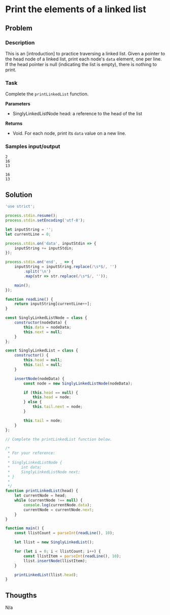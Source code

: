 # Print the elements of a linked list

## Problem

### Description

This is an [introduction] to practice traversing a linked list. Given a pointer to the head node of a linked list, print each node's `data` element, one per line. If the head pointer is null (indicating the list is empty), there is nothing to print.

### Task

Complete the `printLinkedList` function.

**Parameters**

- SinglyLinkedListNode head: a reference to the head of the list

**Returns**

- Void. For each node, print its `data` value on a new line.

### Samples input/output

```
2
16
13
```
```
16
13
```

## Solution

```js
'use strict';

process.stdin.resume();
process.stdin.setEncoding('utf-8');

let inputString = '';
let currentLine = 0;

process.stdin.on('data', inputStdin => {
    inputString += inputStdin;
});

process.stdin.on('end', _ => {
    inputString = inputString.replace(/\s*$/, '')
        .split('\n')
        .map(str => str.replace(/\s*$/, ''));

    main();
});

function readLine() {
    return inputString[currentLine++];
}

const SinglyLinkedListNode = class {
    constructor(nodeData) {
        this.data = nodeData;
        this.next = null;
    }
};

const SinglyLinkedList = class {
    constructor() {
        this.head = null;
        this.tail = null;
    }

    insertNode(nodeData) {
        const node = new SinglyLinkedListNode(nodeData);

        if (this.head == null) {
            this.head = node;
        } else {
            this.tail.next = node;
        }

        this.tail = node;
    }
};

// Complete the printLinkedList function below.

/*
 * For your reference:
 *
 * SinglyLinkedListNode {
 *     int data;
 *     SinglyLinkedListNode next;
 * }
 *
 */
function printLinkedList(head) {
    let currentNode = head;
    while (currentNode !== null) {
        console.log(currentNode.data);
        currentNode = currentNode.next;
    }
}

function main() {
    const llistCount = parseInt(readLine(), 10);

    let llist = new SinglyLinkedList();

    for (let i = 0; i < llistCount; i++) {
        const llistItem = parseInt(readLine(), 10);
        llist.insertNode(llistItem);
    }

    printLinkedList(llist.head);
}
```

## Thougths

N/a

